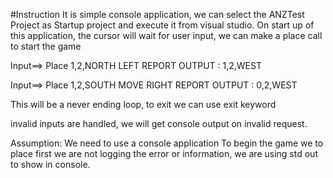 #Instruction
It is simple console application, we can select the ANZTest Project as Startup project and execute it from visual studio.
On start up of this application, the cursor will wait for user input, we can make a place call to start the game

Input==>
Place 1,2,NORTH
LEFT
REPORT
OUTPUT : 1,2,WEST

Input==>
Place 1,2,SOUTH
MOVE
RIGHT
REPORT
OUTPUT : 0,2,WEST

This will be a never ending loop, to exit we can use exit keyword

invalid inputs are handled, we will get console output on invalid request.

Assumption:
We need to use a console application
To begin the game we  to place first
we are not logging the error or information, we are using std out to show in console.
